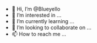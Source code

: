 - 👋 Hi, I’m @Blueyello
- 👀 I’m interested in ...
- 🌱 I’m currently learning ...
- 💞️ I’m looking to collaborate on ...
- 📫 How to reach me ...

<!---
Blueyello/Blueyello is a ✨ special ✨ repository because its `README.md` (this file) appears on your GitHub profile.
You can click the Preview link to take a look at your changes.
--->
